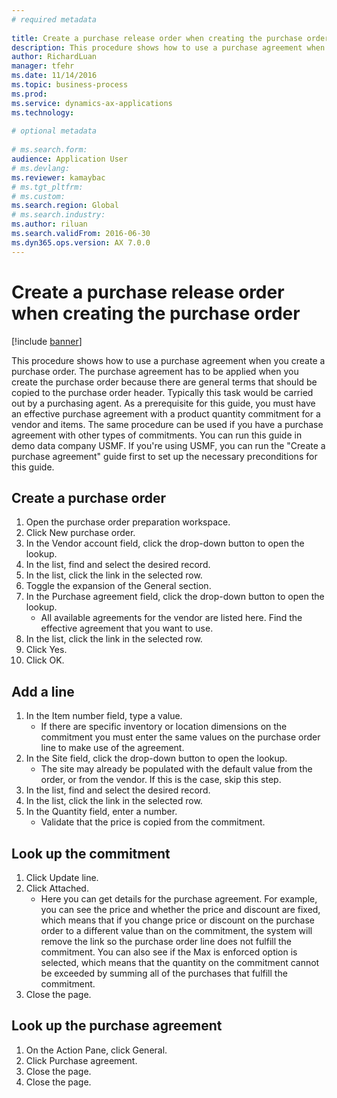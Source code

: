```yaml
--- 
# required metadata 
 
title: Create a purchase release order when creating the purchase order
description: This procedure shows how to use a purchase agreement when you create a purchase order. 
author: RichardLuan
manager: tfehr 
ms.date: 11/14/2016
ms.topic: business-process 
ms.prod:  
ms.service: dynamics-ax-applications 
ms.technology:  
 
# optional metadata 
 
# ms.search.form:   
audience: Application User 
# ms.devlang:  
ms.reviewer: kamaybac
# ms.tgt_pltfrm:  
# ms.custom:  
ms.search.region: Global
# ms.search.industry: 
ms.author: riluan
ms.search.validFrom: 2016-06-30 
ms.dyn365.ops.version: AX 7.0.0 
---
```

# Create a purchase release order when creating the purchase order

[!include [banner](../../includes/banner.md)]

This procedure shows how to use a purchase agreement when you create a purchase order. The purchase agreement has to be applied when you create the purchase order because there are general terms that should be copied to the purchase order header. Typically this task would be carried out by a purchasing agent. As a prerequisite for this guide, you must have an effective purchase agreement with a product quantity commitment for a vendor and items. The same procedure can be used if you have a purchase agreement with other types of commitments. You can run this guide in demo data company USMF. If you're using USMF, you can run the "Create a purchase agreement" guide first to set up the necessary preconditions for this guide.


## Create a purchase order
1. Open the purchase order preparation workspace.
2. Click New purchase order.
3. In the Vendor account field, click the drop-down button to open the lookup.
4. In the list, find and select the desired record.
5. In the list, click the link in the selected row.
6. Toggle the expansion of the General section.
7. In the Purchase agreement field, click the drop-down button to open the lookup.
    * All available agreements for the vendor are listed here. Find the effective agreement that you want to use.  
8. In the list, click the link in the selected row.
9. Click Yes.
10. Click OK.

## Add a line
1. In the Item number field, type a value.
    * If there are specific inventory or location dimensions on the commitment you must enter the same values on the purchase order line to make use of the agreement.  
2. In the Site field, click the drop-down button to open the lookup.
    * The site may already be populated with the default value from the order, or from the vendor. If this is the case, skip this step.  
3. In the list, find and select the desired record.
4. In the list, click the link in the selected row.
5. In the Quantity field, enter a number.
    * Validate that the price is copied from the commitment.  

## Look up the commitment
1. Click Update line.
2. Click Attached.
    * Here you can get details for the purchase agreement. For example, you can see the price and whether the price and discount are fixed, which means that if you change price or discount on the purchase order to a different value than on the commitment, the system will remove the link so the purchase order line does not fulfill the commitment. You can also see if the Max is enforced option is selected, which means that the quantity on the commitment cannot be exceeded by summing all of the purchases that fulfill the commitment.  
3. Close the page.

## Look up the purchase agreement
1. On the Action Pane, click General.
2. Click Purchase agreement.
3. Close the page.
4. Close the page.

